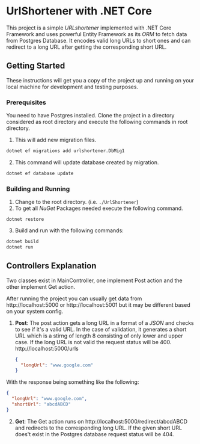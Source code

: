 
# UrlShortener with .NET Core

This project is a simple *URLshortener* implemented with .NET Core Framework and uses powerful Entity Framework as its *ORM* to fetch data from Postgres Database. It encodes valid long URLs to short ones and can redirect to a long URL after getting the corresponding short URL.

## Getting Started

These instructions will get you a copy of the project up and running on your local machine for development and testing purposes. 

### Prerequisites

You need to have Postgres installed. Clone the project in a directory considered as root directory and execute the following commands in root directory.

1. This will add new migration files.

```bash
dotnet ef migrations add urlshortener.DbMig1
```

2. This command will update database created by migration.

```bash
dotnet ef database update
```



### Building and Running

1. Change to the root directory. (i.e. `./UrlShortener`)
2. To get all *NuGet* Packages needed execute the following command.

```
dotnet restore
```

3. Build and run with the following commands:
```bash
dotnet build
dotnet run
```



## Controllers Explanation

Two classes exist in MainController, one implement Post action and the other implement Get action.

After running the project you can usually get data from http://localhost:5000 or http://localhost:5001 but it may be different based on your system config.

1. **Post**: The post action gets a long URL in a format of a *JSON* and checks to see if it's a valid URL. In the case of validation, it generates a short URL which is a stirng of length 8 consisting of only lower and upper case. If the long URL is not valid the request status will be 400.  http://localhost:5000/urls

   ```json
   {
     "longUrl": "www.google.com"
   }
   ```

With the response being something like the following:

   ```json
   {
     "longUrl": "www.google.com",
     "shortUrl": "abcdABCD"
   }
   ```

   2. **Get**: The Get action runs on http://localhost:5000/redirect/abcdABCD and redirects to the corresponding long URL. If the given short URL does't exist in the Postgres database request status will be 404.